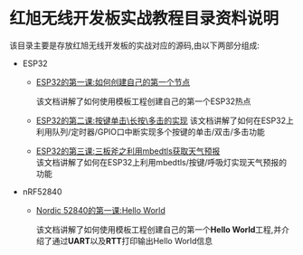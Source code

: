 # 红旭无线开发板实战教程目录资料说明
该目录主要是存放红旭无线开发板的实战对应的源码,由以下两部分组成:
- ESP32
  - [ESP32的第一课:如何创建自己的第一个节点](https://github.com/xiaolongba/wireless-tech/blob/master/%E8%BD%AF%E4%BB%B6/%E7%BA%A2%E6%97%AD%E6%97%A0%E7%BA%BF%E5%BC%80%E5%8F%91%E6%9D%BF%E5%AE%9E%E6%88%98%E6%95%99%E7%A8%8B/ESP32/ESP32%E7%9A%84%E7%AC%AC%E4%B8%80%E8%AF%BE%EF%BC%9A%E5%A6%82%E4%BD%95%E5%88%9B%E5%BB%BA%E8%87%AA%E5%B7%B1%E7%9A%84%E7%AC%AC%E4%B8%80%E4%B8%AA%E8%8A%82%E7%82%B9.md)
  
    该文档讲解了如何使用模板工程创建自己的第一个ESP32热点
    
   - [ESP32的第二课:按键单击\长按\多击的实现](https://github.com/xiaolongba/wireless-tech/blob/master/%E8%BD%AF%E4%BB%B6/%E7%BA%A2%E6%97%AD%E6%97%A0%E7%BA%BF%E5%BC%80%E5%8F%91%E6%9D%BF%E5%AE%9E%E6%88%98%E6%95%99%E7%A8%8B/ESP32/ESP32%E7%9A%84%E7%AC%AC%E4%BA%8C%E8%AF%BE:%E6%8C%89%E9%94%AE%E5%8D%95%E5%87%BB%5C%E9%95%BF%E6%8C%89%5C%E5%A4%9A%E5%87%BB%E7%9A%84%E5%AE%9E%E7%8E%B0.md)
    该文档讲解了如何在ESP32上利用队列/定时器/GPIO口中断实现多个按键的单击/双击/多击功能
    
   - [ESP32的第三课:三板斧之利用mbedtls获取天气预报](https://github.com/xiaolongba/wireless-tech/blob/master/%E8%BD%AF%E4%BB%B6/%E7%BA%A2%E6%97%AD%E6%97%A0%E7%BA%BF%E5%BC%80%E5%8F%91%E6%9D%BF%E5%AE%9E%E6%88%98%E6%95%99%E7%A8%8B/ESP32/ESP32%E7%9A%84%E7%AC%AC%E4%B8%89%E8%AF%BE%EF%BC%9A%E4%B8%89%E6%9D%BF%E6%96%A7%E4%B9%8B%E5%88%A9%E7%94%A8mbedtls%E8%8E%B7%E5%8F%96%E5%A4%A9%E6%B0%94%E9%A2%84%E6%8A%A5.md)   
      该文档讲解了如何在ESP32上利用mbedtls/按键/呼吸灯实现天气预报的功能
      
- nRF52840

  - [Nordic 52840的第一课:Hello World](https://github.com/xiaolongba/wireless-tech/blob/master/%E8%BD%AF%E4%BB%B6/%E7%BA%A2%E6%97%AD%E6%97%A0%E7%BA%BF%E5%BC%80%E5%8F%91%E6%9D%BF%E5%AE%9E%E6%88%98%E6%95%99%E7%A8%8B/nRF52840/Nordic%2052840%E7%9A%84%E7%AC%AC%E4%B8%80%E8%AF%BEHello%20World.md)
  
    该文档讲解了如何使用模板工程创建自己的第一个**Hello World**工程,并介绍了通过**UART**以及**RTT**打印输出Hello World信息
